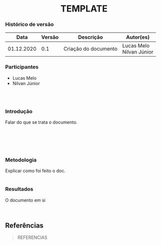 # <center> TEMPLATE


### Histórico de versão<br>

|Data | Versão | Descrição | Autor(es)|
| -- | -- | -- | -- |
| 01.12.2020 | 0.1 | Criação do documento | Lucas Melo <br>Nilvan Júnior|

### Participantes

* Lucas Melo
* Nilvan Júnior

<br><br>


### Introdução
<div align="justify"> Falar do que se trata o documento.

<br><br>

</div><br>


### Metodologia
<div align="justify"> Explicar como foi feito o doc.
</div><br>

### Resultados
<div align="justify">

O documento em si

</div><br>


## Referências

> REFERENCIAS